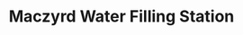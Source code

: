 ---
title: "Maczyrd Water Filling Station"
url: /patar/maczyrd-water-filling-station/
shop: water
---